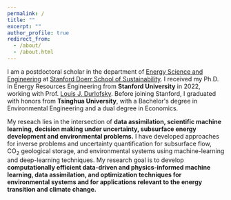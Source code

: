 ```yaml
---
permalink: /
title: ""
excerpt: ""
author_profile: true
redirect_from: 
  - /about/
  - /about.html
---
```


I am a postdoctoral scholar in the department of [Energy Science and Engineering](https://ese.stanford.edu) at [Stanford Doerr School of Sustainability](https://sustainability.stanford.edu). I received my Ph.D. in Energy Resources Engineering from **Stanford University** in 2022, working with Prof. [Louis J. Durlofsky](https://profiles.stanford.edu/louis-durlofsky). Before joining Stanford, I graduated with honors from **Tsinghua University**, with a Bachelor's degree in Environmental Engineering and a dual degree in Economics.

My reseach lies in the intersection of **data assimilation, scientific machine learning, decision making under uncertainty, subsurface energy development and environmental problems.** I have developed approaches for inverse problems and uncertainty quantification for subsurface flow, CO<sub>2</sub> geological storage, and environmental systems using machine-learning and deep-learning techniques. My research goal is to develop **computationally efficient data-driven and physics-informed machine learning, data assimilation, and optimization techniques for environmental systems and for applications relevant to the energy transition and climate change.**

